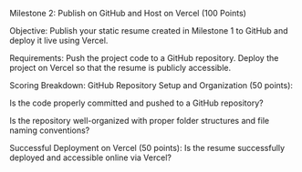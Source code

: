 Milestone 2: Publish on GitHub and Host on Vercel (100 Points)

Objective:
Publish your static resume created in Milestone 1 to GitHub and deploy it live using Vercel.

Requirements:
Push the project code to a GitHub repository.
Deploy the project on Vercel so that the resume is publicly accessible.

Scoring Breakdown:
GitHub Repository Setup and Organization (50 points):

Is the code properly committed and pushed to a GitHub repository?

Is the repository well-organized with proper folder structures and file naming
conventions?

Successful Deployment on Vercel (50 points):
Is the resume successfully deployed and accessible online via Vercel?
